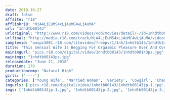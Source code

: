 ```yaml
---
date: 2018-10-27
draft: false
affsite: "r18"
afflinkr18: "NjA4LjEuMS4xLjAuMC4wLjAuMA"
url: "1nhdtb00143"
urloriginal: "http://www.r18.com/videos/vod/movies/detail/-/id=1nhdtb00143"
urlfinal: "http://media.r18.com/track/NjA4LjEuMS4xLjAuMC4wLjAuMA/videos/vod/movies/detail/-/id=1nhdtb00143"
samplevid: "awspv3001.r18.com/litevideo/freepv/1/1nh/1nhdtb143/1nhdtb143_dmb_w.mp4"
title: "This Sensual Wife Is Begging For Orgasmic Pleasure Over And Over Again And Now She's Getting Her Pussy Pumped Deep Underneath The Futon And Cumming Her Brains Out But She Can't Cry Out Because Her Husband Will Find Out 2"
mainimgurl: "pics.r18.com/digital/video/1nhdtb00143/1nhdtb00143ps.jpg"
mainimgs: "1nhdtb00143ps.jpg"
releasedate: "June 21, 2018"
duration: 170
productioncomp: "Natural High"
girls: ['----']
categories: ['Young Wife', 'Married Woman', 'Variety', 'Cowgirl', 'Cheating Wife', 'Blowjob', 'Sweating', 'Hi-Def']
imgurls: ['pics.r18.com/digital/video/1nhdtb00143/1nhdtb00143jp-1.jpg', 'pics.r18.com/digital/video/1nhdtb00143/1nhdtb00143jp-2.jpg', 'pics.r18.com/digital/video/1nhdtb00143/1nhdtb00143jp-3.jpg', 'pics.r18.com/digital/video/1nhdtb00143/1nhdtb00143jp-4.jpg', 'pics.r18.com/digital/video/1nhdtb00143/1nhdtb00143jp-5.jpg', 'pics.r18.com/digital/video/1nhdtb00143/1nhdtb00143jp-6.jpg', 'pics.r18.com/digital/video/1nhdtb00143/1nhdtb00143jp-7.jpg', 'pics.r18.com/digital/video/1nhdtb00143/1nhdtb00143jp-8.jpg', 'pics.r18.com/digital/video/1nhdtb00143/1nhdtb00143jp-9.jpg', 'pics.r18.com/digital/video/1nhdtb00143/1nhdtb00143jp-10.jpg', 'pics.r18.com/digital/video/1nhdtb00143/1nhdtb00143jp-11.jpg', 'pics.r18.com/digital/video/1nhdtb00143/1nhdtb00143jp-12.jpg', 'pics.r18.com/digital/video/1nhdtb00143/1nhdtb00143jp-13.jpg', 'pics.r18.com/digital/video/1nhdtb00143/1nhdtb00143jp-14.jpg', 'pics.r18.com/digital/video/1nhdtb00143/1nhdtb00143jp-15.jpg', 'pics.r18.com/digital/video/1nhdtb00143/1nhdtb00143jp-16.jpg', 'pics.r18.com/digital/video/1nhdtb00143/1nhdtb00143jp-17.jpg', 'pics.r18.com/digital/video/1nhdtb00143/1nhdtb00143jp-18.jpg', 'pics.r18.com/digital/video/1nhdtb00143/1nhdtb00143jp-19.jpg', 'pics.r18.com/digital/video/1nhdtb00143/1nhdtb00143jp-20.jpg']
imgs: ['1nhdtb00143jp-1.jpg', '1nhdtb00143jp-2.jpg', '1nhdtb00143jp-3.jpg', '1nhdtb00143jp-4.jpg', '1nhdtb00143jp-5.jpg', '1nhdtb00143jp-6.jpg', '1nhdtb00143jp-7.jpg', '1nhdtb00143jp-8.jpg', '1nhdtb00143jp-9.jpg', '1nhdtb00143jp-10.jpg', '1nhdtb00143jp-11.jpg', '1nhdtb00143jp-12.jpg', '1nhdtb00143jp-13.jpg', '1nhdtb00143jp-14.jpg', '1nhdtb00143jp-15.jpg', '1nhdtb00143jp-16.jpg', '1nhdtb00143jp-17.jpg', '1nhdtb00143jp-18.jpg', '1nhdtb00143jp-19.jpg', '1nhdtb00143jp-20.jpg']
---
```

